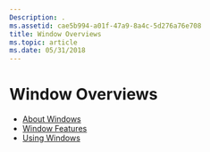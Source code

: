 ```yaml
---
Description: .
ms.assetid: cae5b994-a01f-47a9-8a4c-5d276a76e708
title: Window Overviews
ms.topic: article
ms.date: 05/31/2018
---
```


# Window Overviews

-   [About Windows](about-windows.md)
-   [Window Features](window-features.md)
-   [Using Windows](using-windows.md)

 

 



